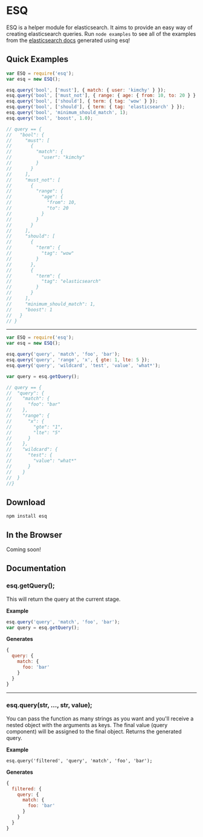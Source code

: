 # ESQ

ESQ is a helper module for elasticsearch. It aims to provide an easy way of creating elasticsearch queries. Run `node examples` to see all of the examples from the [elasticsearch docs](http://www.elasticsearch.org/guide/en/elasticsearch/reference/current/query-dsl-queries.html) generated using esq!

## Quick Examples

```javascript
var ESQ = require('esq');
var esq = new ESQ();

esq.query('bool', ['must'], { match: { user: 'kimchy' } });
esq.query('bool', ['must_not'], { range: { age: { from: 10, to: 20 } } });
esq.query('bool', ['should'], { term: { tag: 'wow' } });
esq.query('bool', ['should'], { term: { tag: 'elasticsearch' } });
esq.query('bool', 'minimum_should_match', 1);
esq.query('bool', 'boost', 1.0);

// query == {
//   "bool": {
//     "must": [
//       {
//         "match": {
//           "user": "kimchy"
//         }
//       }
//     ],
//     "must_not": [
//       {
//         "range": {
//           "age": {
//             "from": 10,
//             "to": 20
//           }
//         }
//       }
//     ],
//     "should": [
//       {
//         "term": {
//           "tag": "wow"
//         }
//       },
//       {
//         "term": {
//           "tag": "elasticsearch"
//         }
//       }
//     ],
//     "minimum_should_match": 1,
//     "boost": 1
//   }
// }
```
---
```javascript
var ESQ = require('esq');
var esq = new ESQ();

esq.query('query', 'match', 'foo', 'bar');
esq.query('query', 'range', 'x', { gte: 1, lte: 5 });
esq.query('query', 'wildcard', 'test', 'value', 'what*');

var query = esq.getQuery();

// query == {
//  "query": {
//    "match": {
//      "foo": "bar"
//    },
//    "range": {
//      "x": {
//        "gte": "1",
//        "lte": "5"
//      }
//    },
//    "wildcard": {
//      "test": {
//        "value": "what*"
//      }
//    }
//  }
//}
```

## Download

```
npm install esq
```

## In the Browser

Coming soon!

## Documentation

### esq.getQuery();
This will return the query at the current stage.

__Example__
```javascript
esq.query('query', 'match', 'foo', 'bar');
var query = esq.getQuery();
```

__Generates__
```javascript
{
  query: {
    match: {
      foo: 'bar'
    }
  }
}
```

---

### esq.query(str, ..., str, value);
You can pass the function as many strings as you want and you'll receive a nested object with the arguments as keys. The final value (query component) will be assigned to the final object. Returns the generated query.

__Example__
```
esq.query('filtered', 'query', 'match', 'foo', 'bar');
```

__Generates__
```javascript
{
  filtered: {
    query: {
      match: {
        foo: 'bar'
      }
    }
  }
}
